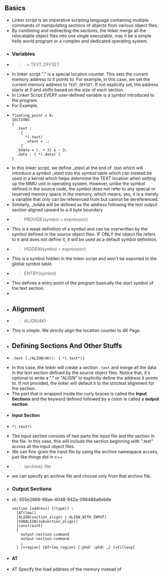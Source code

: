 ## Basics
- Linker script is an imperative scripting language containing multiple commands of manipulating sections of objects from various object files.
- By combining and redirecting the sections, the linker merge all the relocatable object files into one single executable, may it be a simple hello world program or a complex and dedicated operating system.
- ### Variables
- > .  = TEXT_OFFSET
- In linker script "." is a special location counter. This sets the current memory address to it points to. For example,  in this case, we set the current memory address to `TEXT_OFFSET`. If not explicitly set, the address starts at 0 and shifts based on the size of each section.
- In Linker Script EVERY user-defined variable is a symbol introduced to the program.
- For Example,
- ```Linker
  floating_point = 0;
  SECTIONS
  {
    .text :
      {
        *(.text)
        _etext = .;
      }
    _bdata = (. + 3) & ~ 3;
    .data : { *(.data) }
  }
  ```
- In this linker script, we define _etext at the end of .text which will introduce a symbol _etext into the symbol table which can instead be used in a kernel which helps determine the TEXT location when setting up the MMU unit in operating system. However, unlike the symbol defined in the source code, the symbol does not refer to any special or reserved memory space in the memory, which means, yes, it is  a merely a variable that only can be referenced from but cannot be dereferenced.
- Similarly, _bdata will be defined as the address following the text output section aligned upward to a 4 byte boundary
- > PROVIDE(symbol = expression)
- This is a weak definition of a symbol and can be overwritten by the symbol defined in the source object files. IF ONLY the object file refers to it and does not define it, it will be used as a default symbol definition.
- > HIDDEN(symbol = expression)
- This is a symbol hidden in the linker script and won't be exported to the global symbol table.
- > ENTRY(symbol)
- This defines a entry point of the program basically the start symbol of the text section.
-
- ## Alignment
- > ALIGN(4K)
- This is simple. We strictly align the location counter to 4K Page.
- ## Defining Sections And Other Stuffs
- ```linker
  .text [./ALIGN(4K)]: { *(.text*)}
  ```
- In this case, the linker will create a section `.text` and merge all the data in the text section defined by the source object files. Notice that, it's optional to write a "." or "ALIGN" to explicitly define the address it points to. If not provided, the linker will default it to the strictest alignment for the section.
- The part that is wrapped inside the curly braces is called the **Input Sections** and the keyword defined followed by  a colon is called a **output section**.
- #### Input Section
- ```linker
  *(.text*)
  ```
- The  input section consists of two parts the input file and the section in the file. In this case, this will include the section beginning with ".text" across all the input object files.
- We can fine-grain the input file by using the archive namespace access, just like things did in c++
- > (archive): file
- we can specify an archive file and choose only from that archive file.
- ### Output Sections
- id:: 655e2669-98ae-4048-942a-096486a8eb8e
  ```linker
  section [address] [(type)] :
    [AT(lma)]
    [ALIGN(section_align) | ALIGN_WITH_INPUT]
    [SUBALIGN(subsection_align)]
    [constraint]
    {
      output-section-command
      output-section-command
      …
    } [>region] [AT>lma_region] [:phdr :phdr …] [=fillexp]
  ```
- #### AT
- AT Specify the load address of the memory instead of